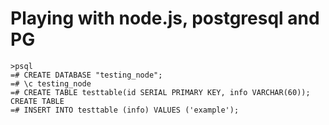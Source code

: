 # Playing with node.js, postgresql and PG

```
>psql
=# CREATE DATABASE "testing_node";
=# \c testing_node
=# CREATE TABLE testtable(id SERIAL PRIMARY KEY, info VARCHAR(60));
CREATE TABLE
=# INSERT INTO testtable (info) VALUES ('example');
````